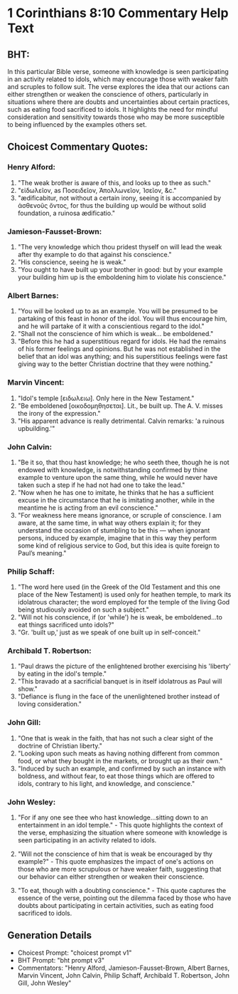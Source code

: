 # 1 Corinthians 8:10 Commentary Help Text

## BHT:
In this particular Bible verse, someone with knowledge is seen participating in an activity related to idols, which may encourage those with weaker faith and scruples to follow suit. The verse explores the idea that our actions can either strengthen or weaken the conscience of others, particularly in situations where there are doubts and uncertainties about certain practices, such as eating food sacrificed to idols. It highlights the need for mindful consideration and sensitivity towards those who may be more susceptible to being influenced by the examples others set.

## Choicest Commentary Quotes:
### Henry Alford:
1. "The weak brother is aware of this, and looks up to thee as such."
2. "εἰδωλεῖον, as Ποσειδεῖον, Ἀπολλωνεῖον, Ἰσεῖον, &c."
3. "ædificabitur, not without a certain irony, seeing it is accompanied by ἀσθενοῦς ὄντος, for thus the building up would be without solid foundation, a ruinosa ædificatio."

### Jamieson-Fausset-Brown:
1. "The very knowledge which thou pridest thyself on will lead the weak after thy example to do that against his conscience."
2. "His conscience, seeing he is weak."
3. "You ought to have built up your brother in good: but by your example your building him up is the emboldening him to violate his conscience."

### Albert Barnes:
1. "You will be looked up to as an example. You will be presumed to be partaking of this feast in honor of the idol. You will thus encourage him, and he will partake of it with a conscientious regard to the idol."
2. "Shall not the conscience of him which is weak... be emboldened." 
3. "Before this he had a superstitious regard for idols. He had the remains of his former feelings and opinions. But he was not established in the belief that an idol was anything; and his superstitious feelings were fast giving way to the better Christian doctrine that they were nothing."

### Marvin Vincent:
1. "Idol's temple [ειδωλειω]. Only here in the New Testament."
2. "Be emboldened [οικοδομηθησεται]. Lit., be built up. The A. V. misses the irony of the expression."
3. "His apparent advance is really detrimental. Calvin remarks: 'a ruinous upbuilding.'"

### John Calvin:
1. "Be it so, that thou hast knowledge; he who seeth thee, though he is not endowed with knowledge, is notwithstanding confirmed by thine example to venture upon the same thing, while he would never have taken such a step if he had not had one to take the lead." 
2. "Now when he has one to imitate, he thinks that he has a sufficient excuse in the circumstance that he is imitating another, while in the meantime he is acting from an evil conscience."
3. "For weakness here means ignorance, or scruple of conscience. I am aware, at the same time, in what way others explain it; for they understand the occasion of stumbling to be this — when ignorant persons, induced by example, imagine that in this way they perform some kind of religious service to God, but this idea is quite foreign to Paul’s meaning."

### Philip Schaff:
1. "The word here used (in the Greek of the Old Testament and this one place of the New Testament) is used only for heathen temple, to mark its idolatrous character; the word employed for the temple of the living God being studiously avoided on such a subject."
2. "Will not his conscience, if (or 'while') he is weak, be emboldened...to eat things sacrificed unto idols?"
3. "Gr. 'built up,' just as we speak of one built up in self-conceit."

### Archibald T. Robertson:
1. "Paul draws the picture of the enlightened brother exercising his 'liberty' by eating in the idol's temple."
2. "This bravado at a sacrificial banquet is in itself idolatrous as Paul will show."
3. "Defiance is flung in the face of the unenlightened brother instead of loving consideration."

### John Gill:
1. "One that is weak in the faith, that has not such a clear sight of the doctrine of Christian liberty."
2. "Looking upon such meats as having nothing different from common food, or what they bought in the markets, or brought up as their own."
3. "Induced by such an example, and confirmed by such an instance with boldness, and without fear, to eat those things which are offered to idols, contrary to his light, and knowledge, and conscience."

### John Wesley:
1. "For if any one see thee who hast knowledge...sitting down to an entertainment in an idol temple." - This quote highlights the context of the verse, emphasizing the situation where someone with knowledge is seen participating in an activity related to idols.

2. "Will not the conscience of him that is weak be encouraged by thy example?" - This quote emphasizes the impact of one's actions on those who are more scrupulous or have weaker faith, suggesting that our behavior can either strengthen or weaken their conscience.

3. "To eat, though with a doubting conscience." - This quote captures the essence of the verse, pointing out the dilemma faced by those who have doubts about participating in certain activities, such as eating food sacrificed to idols.


## Generation Details
- Choicest Prompt: "choicest prompt v1"
- BHT Prompt: "bht prompt v3"
- Commentators: "Henry Alford, Jamieson-Fausset-Brown, Albert Barnes, Marvin Vincent, John Calvin, Philip Schaff, Archibald T. Robertson, John Gill, John Wesley"
